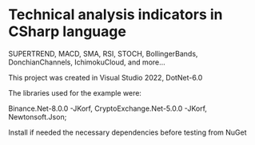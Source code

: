 # Technical analysis indicators in CSharp language

SUPERTREND, MACD, SMA, RSI, STOCH, BollingerBands, DonchianChannels, IchimokuCloud, and more...

This project was created in Visual Studio 2022, DotNet-6.0

The libraries used for the example were:

Binance.Net-8.0.0 -JKorf, CryptoExchange.Net-5.0.0 -JKorf, Newtonsoft.Json;

Install if needed the necessary dependencies before testing from NuGet
